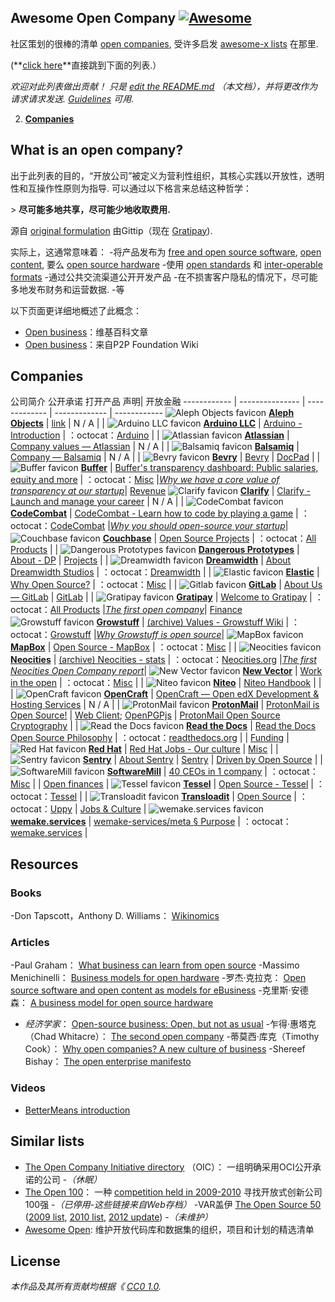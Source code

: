 <div class="github-widget" data-repo="opencompany/awesome-open-company"></div>

## Awesome Open Company [![Awesome](https://cdn.rawgit.com/sindresorhus/awesome/d7305f38d29fed78fa85652e3a63e154dd8e8829/media/badge.svg)](https://github.com/sindresorhus/awesome)
社区策划的很棒的清单 [open companies](#what-is-an-open-company),
受许多启发 [awesome-x lists](https://github.com/sindresorhus/awesome) 在那里.

(**[click here](#companies)**直接跳到下面的列表.）

 *欢迎对此列表做出贡献！  只是 [edit the README.md](https://github.com/opencompany/awesome-open-company/blob/master/../../edit/master/README.md) （本文档），并将更改作为请求请求发送. [Guidelines](https://github.com/opencompany/awesome-open-company/blob/master/../../wiki/Inclusion+guidelines) 可用.*

2. **[Companies](#companies)**

## What is an open company?

 出于此列表的目的，“开放公司”被定义为营利性组织，其核心实践以开放性，透明性和互操作性原则为指导.  可以通过以下格言来总结这种哲学：

&gt; **尽可能多地共享，尽可能少地收取费用.**

源自 [original formulation](http://blog.gittip.com/post/26350459746/the-first-open-company/) 由Gittip（现在 [Gratipay](http://gratipay.com)).

实际上，这通常意味着：
-将产品发布为
  [free and open source software](https://en.wikipedia.org/wiki/Free_and_open-source_software),
  [open content](https://en.wikipedia.org/wiki/Free_content),
  要么 [open source hardware](https://en.wikipedia.要么g/wiki/Open-source_hardware)
-使用 [open standards](https://en.wikipedia.org/wiki/Open_standard)
  和 [inter-operable formats](https://en.wikipedia.org/wiki/Interoperability)
-通过公共交流渠道公开开发产品
-在不损害客户隐私的情况下，尽可能多地发布财务和运营数据.
-等

以下页面更详细地概述了此概念：
- [Open business](https://en.wikipedia.org/wiki/Open_business)：维基百科文章
- [Open business](http://p2pfoundation.net/Open_Business)：来自P2P Foundation Wiki

## Companies

 公司简介  公开承诺  打开产品  声明|  开放金融
------------ | --------------- | ------------- | ------------- | ------------
![Aleph Objects favicon](http://www.google.com/s2/favicons?domain=alephobjects.com) [**Aleph Objects**](https://www.alephobjects.com/) | [link](https://www.alephobjects.com/)  |  N / A |  |
![Arduino LLC favicon](http://www.google.com/s2/favicons?domain=arduino.cc) [**Arduino LLC**](http://www.arduino.cc) | [Arduino - Introduction](http://www.arduino.cc/en/Guide/Introduction)  |  ：octocat：[Arduino](https://github.com/arduino/Arduino/) |  |
![Atlassian favicon](http://www.google.com/s2/favicons?domain=atlassian.com) [**Atlassian**](https://www.atlassian.com/) | [Company values — Atlassian](https://www.atlassian.com/company/about/values)  |  N / A |  |
![Balsamiq favicon](http://www.google.com/s2/favicons?domain=balsamiq.com) [**Balsamiq**](https://balsamiq.com/) | [Company — Balsamiq](https://balsamiq.com/company/#goodcitizen)  |  N / A |  |
![Bevry favicon](http://www.google.com/s2/favicons?domain=bevry.me) [**Bevry**](https://bevry.me) | [Bevry](https://bevry.me) | [DocPad](https://github.com/docpad/docpad) |  |
![Buffer favicon](http://www.google.com/s2/favicons?domain=buffer.com) [**Buffer**](https://buffer.com/) | [Buffer's transparency dashboard: Public salaries, equity and more](https://buffer.com/transparency)  |  ：octocat：[Misc](https://github.com/bufferapp/) |*[Why we have a core value of transparency at our startup](http://joel.is/why-we-have-a-core-value-of-transparency-at-our-startup/)*| [Revenue](https://open.buffer.com/buffer-public-revenue-dashboard/)
![Clarify favicon](http://www.google.com/s2/favicons?domain=clarifyhq.com) [**Clarify**](https://clarifyhq.com/) | [Clarify - Launch and manage your career](https://clarifyhq.com/open)  |  N / A |  |
![CodeCombat favicon](http://www.google.com/s2/favicons?domain=codecombat.com/) [**CodeCombat**](http://codecombat.com/) | [CodeCombat - Learn how to code by playing a game](http://codecombat.com/legal)  |  ：octocat：[CodeCombat](https://github.com/codecombat/codecombat) |*[Why you should open-source your startup](http://blog.codecombat.com/why-you-should-open-source-your-startup)*|
![Couchbase favicon](http://www.google.com/s2/favicons?domain=couchbase.com) [**Couchbase**](http://www.couchbase.com/) | [Open Source Projects](http://www.couchbase.com/open-source)  |  ：octocat：[All Products](https://github.com/couchbase) |  |
![Dangerous Prototypes favicon](http://www.google.com/s2/favicons?domain=dangerousprototypes.com) [**Dangerous Prototypes**](http://dangerousprototypes.com/) | [About - DP](http://dangerousprototypes.com/docs/About) | [Projects](https://code.google.com/archive/p/dangerous-prototypes-open-hardware/) |  |
![Dreamwidth favicon](http://www.google.com/s2/favicons?domain=dreamwidth.org) [**Dreamwidth**](http://www.dreamwidth.org/) | [About Dreamwidth Studios](http://www.dreamwidth.org/about)  |  ：octocat：[Dreamwidth](https://github.com/dreamwidth/) |  |
![Elastic favicon](http://www.google.com/s2/favicons?domain=elastic.co) [**Elastic**](https://elastic.co) | [Why Open Source?](https://www.elastic.co/about/why-open-source)  |  ：octocat：[Misc](https://github.com/elastic/) |  |
![Gitlab favicon](http://www.google.com/s2/favicons?domain=gitlab.com) [**GitLab**](https://about.gitlab.com/) | [About Us — GitLab](https://about.gitlab.com/about/) | [GitLab](https://gitlab.com/groups/gitlab-org) |  |
![Gratipay favicon](http://www.google.com/s2/favicons?domain=gratipay.com) [**Gratipay**](https://gratipay.com/) | [Welcome to Gratipay](http://inside.gratipay.com/big-picture/welcome)  |  ：octocat：[All Products](https://github.com/gratipay) |*[The first open company](http://blog.gittip.com/post/26350459746/the-first-open-company/)*| [Finance](https://github.com/gratipay/finances#readme)
![Growstuff favicon](http://growstuff.org/assets/favicon-2f083c214b9adaf9e2ce78bcd532e4c9.ico) [**Growstuff**](http://www.growstuff.org/) | [(archive) Values - Growstuff Wiki](http://web.archive.org/web/20150906064358/http://wiki.growstuff.org/index.php/Values)  |  ：octocat：[Growstuff](https://github.com/Growstuff/growstuff) |*[Why Growstuff is open source](http://blog.growstuff.org/2013/02/20/why-growstuff-is-open-source/)*|
![MapBox favicon](http://www.google.com/s2/favicons?domain=mapbox.com) [**MapBox**](http://mapbox.com/) | [Open Source - MapBox](http://mapbox.com/about/open)  |  ：octocat：[Misc](https://github.com/mapbox) |  |
![Neocities favicon](http://www.google.com/s2/favicons?domain=neocities.org) [**Neocities**](https://neocities.org/) | [(archive) Neocities - stats](http://wayback.archive.org/web/20150907143713id_/https://neocities.org/stats)  |  ：octocat：[Neocities.org](https://github.com/neocities/neocities) |*[The first Neocities Open Company report](https://neocities.org/blog/open-company-progress-report-2014)*|
![New Vector favicon](https://www.google.com/s2/favicons?domain=vector.im) [**New Vector**](https://vector.im/) | [Work in the open](https://vector.im/)  |  ：octocat：[Misc](https://github.com/vector-im/) |  |
![Niteo favicon](https://www.google.com/s2/favicons?domain=niteo.co) [**Niteo**](https://niteo.co/) | [Niteo Handbook](https://github.com/niteoweb/handbook) |  |  |
![OpenCraft favicon](http://www.google.com/s2/favicons?domain=opencraft.com) [**OpenCraft**](http://opencraft.com/) | [OpenCraft — Open edX Development &amp; Hosting Services](http://opencraft.com/)  |  N / A |  |
![ProtonMail favicon](https://www.google.com/s2/favicons?domain=protonmail.ch) [**ProtonMail**](https://protonmail.ch) | [ProtonMail is Open Source!](https://protonmail.com/blog/protonmail-open-source/) | [Web Client](https://github.com/ProtonMail/WebClient); [OpenPGPjs](https://github.com/openpgpjs/openpgpjs) | [ProtonMail Open Source Cryptography](https://protonmail.com/blog/protonmail-open-source-crytography/) | |
![Read the Docs favicon](http://www.google.com/s2/favicons?domain=readthedocs.org) [**Read the Docs**](https://readthedocs.org/) | [Read the Docs Open Source Philosophy](https://docs.readthedocs.io/en/latest/open-source-philosophy.html)  |  ：octocat：[readthedocs.org](https://github.com/rtfd/readthedocs.org) |  | [Funding](http://blog.readthedocs.com/read-the-docs-2017-stats/#funding) |
![Red Hat favicon](http://www.google.com/s2/favicons?domain=redhat.com) [**Red Hat**](https://www.redhat.com/) | [Red Hat Jobs - Our culture](https://www.redhat.com/en/jobs/life/culture) | [Misc](https://www.redhat.com/en/open-source/communities) |  |
![Sentry favicon](https://www.google.com/s2/favicons?domain=sentry.io) [**Sentry**](https://sentry.io/) | [About Sentry](https://sentry.io/about/) | [Sentry](https://github.com/getsentry/sentry) | [Driven by Open Source](https://blog.sentry.io/2015/06/30/driven-by-open-source) | |
![SoftwareMill favicon](https://www.google.com/s2/favicons?domain=softwaremill.com) [**SoftwareMill**](https://softwaremill.com/) | [40 CEOs in 1 company](https://blog.softwaremill.com/40-ceos-in-one-company-teal-organisation-interview-21124c34c16)  |  ：octocat：[Misc](https://github.com/softwaremill) | | [Open finances](https://softwaremill.com/finances-in-company/?utm_source=GitHub&utm_medium=teal) |
![Tessel favicon](http://i.imgur.com/Xe9AYlw.png) [**Tessel**](https://tessel.io/) | [Open Source - Tessel](https://tessel.io/opensource)  |  ：octocat：[Tessel](https://github.com/tessel/project) |  |
![Transloadit favicon](https://www.google.com/s2/favicons?domain=transloadit.com) [**Transloadit**](https://transloadit.com/) | [Open Source](https://transloadit.com/open-source/)  |  ：octocat：[Uppy](https://uppy.io) | [Jobs & Culture](https://transloadit.com/jobs/) |
![wemake.services favicon](https://www.google.com/s2/favicons?domain=wemake.services) [**wemake.services**](https://wemake.services/) | [wemake-services/meta § Purpose](https://github.com/wemake-services/meta/blob/master/README.md#purpose)  |  ：octocat：[wemake.services](https://github.com/wemake-services) |

## Resources

### Books
-Don Tapscott，Anthony D. Williams： [Wikinomics](https://en.wikipedia.org/wiki/Wikinomics)

### Articles
-Paul Graham： [What business can learn from open source](http://www.paulgraham.com/opensource.html)
-Massimo Menichinelli： [Business models for open hardware](http://www.openp2pdesign.org/2011/open-design/business-models-for-open-hardware/)
-罗杰·克拉克： [Open source software and open content as models for eBusiness](http://www.rogerclarke.com/EC/Bled04.html)
-克里斯·安德森： [A business model for open source hardware](http://www.longtail.com/the_long_tail/2009/01/a-business-mode.html)
- *经济学家*： [Open-source business: Open, but not as usual](http://www.economist.com/node/5624944)
-乍得·惠塔克（Chad Whitacre）： [The second open company](https://medium.com/gratipay-blog/the-second-open-company-4cbab7ca1a47)
-蒂莫西·库克（Timothy Cook）： [Why open companies? A new culture of business](https://medium.com/open-companies/why-open-companies-fdb74d1b4f0f)
-Shereef Bishay： [The open enterprise manifesto](http://www.opencompany.org/resources/whitepaper.pdf)

### Videos
- [BetterMeans introduction](https://www.youtube.com/watch?v=MAlnMWlvw9g)

## Similar lists
- [The Open Company Initiative directory](http://www.opencompany.org/directory/) （OIC）：
  一组明确采用OCI公开承诺的公司
  -*（休眠）*
- [The Open 100](http://wayback.archive.org/web/20110824041839/http://www.openbusiness.cc/category/directory/openbusiness/)： 一种 [competition held in 2009-2010](http://wayback.archive.org/web/20120727175118/http://www.openbusiness.cc/open100/about/) 寻找开放式创新公司100强
  -*（已停用-这些链接来自Web存档）*
-VAR盖伊 [The Open Source 50](http://thevarguy.com/var-guy/var-guys-open-source-50) ([2009 list](http://wayback.archive.org/web/20121118155240/http://www.thevarguy.com/the-open-source-50/the-open-source-50-listed-a-to-z/), [2010 list](http://wayback.archive.org/web/20120509194329/http://www.thevarguy.com/the-open-source-50/the-open-source-50-a-to-z-2010-edition/), [2012 update](http://thevarguy.com/open-source-application-software-companies/top-50-open-source-companies-where-are-they-now))
  -*（未维护）*
- [Awesome Open](https://github.com/paulhendricks/awesome-open):
  维护开放代码库和数据集的组织，项目和计划的精选清单

## License
*本作品及其所有贡献均根据《 [CC0 1.0](https://creativecommons.org/publicdomain/zero/1.0/).*
